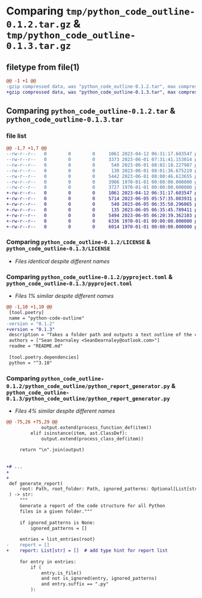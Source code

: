 # Comparing `tmp/python_code_outline-0.1.2.tar.gz` & `tmp/python_code_outline-0.1.3.tar.gz`

## filetype from file(1)

```diff
@@ -1 +1 @@
-gzip compressed data, was "python_code_outline-0.1.2.tar", max compression
+gzip compressed data, was "python_code_outline-0.1.3.tar", max compression
```

## Comparing `python_code_outline-0.1.2.tar` & `python_code_outline-0.1.3.tar`

### file list

```diff
@@ -1,7 +1,7 @@
--rw-r--r--   0        0        0     1061 2023-04-12 06:31:17.603547 python_code_outline-0.1.2/LICENSE
--rw-r--r--   0        0        0     3373 2023-06-01 07:31:41.153014 python_code_outline-0.1.2/README.md
--rw-r--r--   0        0        0      540 2023-06-01 08:02:18.227987 python_code_outline-0.1.2/pyproject.toml
--rw-r--r--   0        0        0      130 2023-06-01 08:01:36.675219 python_code_outline-0.1.2/python_code_outline/__init__.py
--rw-r--r--   0        0        0     5442 2023-06-01 08:00:46.613655 python_code_outline-0.1.2/python_code_outline/python_report_generator.py
--rw-r--r--   0        0        0     3986 1970-01-01 00:00:00.000000 python_code_outline-0.1.2/setup.py
--rw-r--r--   0        0        0     3727 1970-01-01 00:00:00.000000 python_code_outline-0.1.2/PKG-INFO
+-rw-r--r--   0        0        0     1061 2023-04-12 06:31:17.603547 python_code_outline-0.1.3/LICENSE
+-rw-r--r--   0        0        0     5714 2023-06-05 05:57:35.083931 python_code_outline-0.1.3/README.md
+-rw-r--r--   0        0        0      540 2023-06-05 06:35:50.296065 python_code_outline-0.1.3/pyproject.toml
+-rw-r--r--   0        0        0      135 2023-06-05 06:35:45.789411 python_code_outline-0.1.3/python_code_outline/__init__.py
+-rw-r--r--   0        0        0     5494 2023-06-05 06:20:39.362103 python_code_outline-0.1.3/python_code_outline/python_report_generator.py
+-rw-r--r--   0        0        0     6336 1970-01-01 00:00:00.000000 python_code_outline-0.1.3/setup.py
+-rw-r--r--   0        0        0     6014 1970-01-01 00:00:00.000000 python_code_outline-0.1.3/PKG-INFO
```

### Comparing `python_code_outline-0.1.2/LICENSE` & `python_code_outline-0.1.3/LICENSE`

 * *Files identical despite different names*

### Comparing `python_code_outline-0.1.2/pyproject.toml` & `python_code_outline-0.1.3/pyproject.toml`

 * *Files 1% similar despite different names*

```diff
@@ -1,10 +1,10 @@
 [tool.poetry]
 name = "python-code-outline"
-version = "0.1.2"
+version = "0.1.3"
 description = "Takes a folder path and outputs a text outline of the code, supports ignore files."
 authors = ["Sean Dearnaley <SeanDearnaley@outlook.com>"]
 readme = "README.md"
 
 [tool.poetry.dependencies]
 python = "^3.10"
```

### Comparing `python_code_outline-0.1.2/python_code_outline/python_report_generator.py` & `python_code_outline-0.1.3/python_code_outline/python_report_generator.py`

 * *Files 4% similar despite different names*

```diff
@@ -75,26 +75,29 @@
             output.extend(process_function_def(item))
         elif isinstance(item, ast.ClassDef):
             output.extend(process_class_def(item))
 
     return "\n".join(output)
 
 
+# ...
+
+
 def generate_report(
     root: Path, root_folder: Path, ignored_patterns: Optional[List[str]] = None
 ) -> str:
     """
     Generate a report of the code structure for all Python
     files in a given folder."""
 
     if ignored_patterns is None:
         ignored_patterns = []
 
     entries = list_entries(root)
-    report = []
+    report: List[str] = []  # add type hint for report list
 
     for entry in entries:
         if (
             entry.is_file()
             and not is_ignored(entry, ignored_patterns)
             and entry.suffix == ".py"
         ):
```


